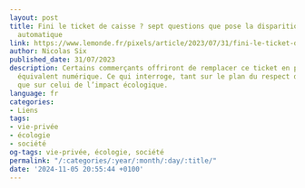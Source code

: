 ```yaml
---
layout: post
title: Fini le ticket de caisse ? sept questions que pose la disparition de l’impression
  automatique
link: https://www.lemonde.fr/pixels/article/2023/07/31/fini-le-ticket-de-caisse-sept-questions-que-pose-la-disparition-de-l-impression-automatique_6184024_4408996.html
author: Nicolas Six
published_date: 31/07/2023
description: Certains commerçants offriront de remplacer ce ticket en papier par un
  équivalent numérique. Ce qui interroge, tant sur le plan du respect de la vie privée
  que sur celui de l’impact écologique.
language: fr
categories:
- Liens
tags:
- vie-privée
- écologie
- société
og-tags: vie-privée, écologie, société
permalink: "/:categories/:year/:month/:day/:title/"
date: '2024-11-05 20:55:44 +0100'
---
```

